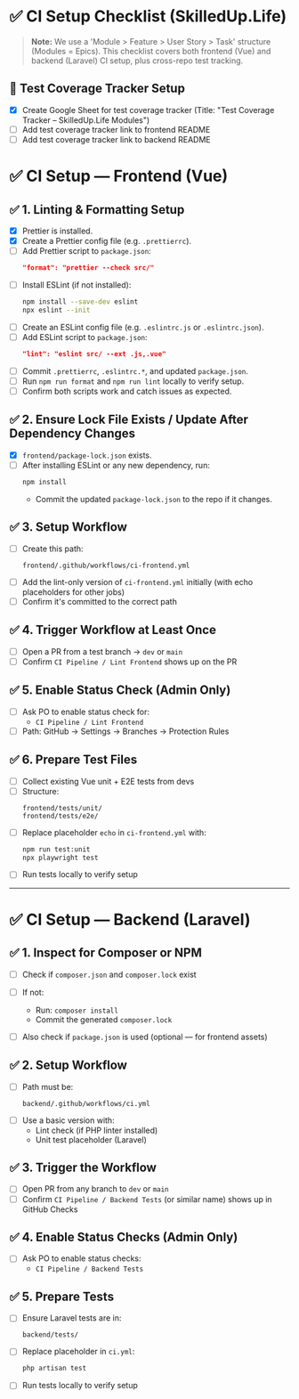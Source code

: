 
# ✅ CI Setup Checklist (SkilledUp.Life)

> **Note:** We use a 'Module > Feature > User Story > Task' structure (Modules = Epics). This checklist covers both frontend (Vue) and backend (Laravel) CI setup, plus cross-repo test tracking.

## 📝 Test Coverage Tracker Setup
- [x] Create Google Sheet for test coverage tracker (Title: "Test Coverage Tracker – SkilledUp.Life Modules")
- [ ] Add test coverage tracker link to frontend README
- [ ] Add test coverage tracker link to backend README

# ✅ CI Setup — Frontend (Vue)

## ✅ 1. Linting & Formatting Setup

- [x] Prettier is installed.
- [x] Create a Prettier config file (e.g. `.prettierrc`).
- [ ] Add Prettier script to `package.json`:
  ```json
  "format": "prettier --check src/"
  ```
- [ ] Install ESLint (if not installed):
  ```bash
  npm install --save-dev eslint
  npx eslint --init
  ```
- [ ] Create an ESLint config file (e.g. `.eslintrc.js` or `.eslintrc.json`).
- [ ] Add ESLint script to `package.json`:
  ```json
  "lint": "eslint src/ --ext .js,.vue"
  ```
- [ ] Commit `.prettierrc`, `.eslintrc.*`, and updated `package.json`.
- [ ] Run `npm run format` and `npm run lint` locally to verify setup.
- [ ] Confirm both scripts work and catch issues as expected.

## ✅ 2. Ensure Lock File Exists / Update After Dependency Changes

- [x] `frontend/package-lock.json` exists.
- [ ] After installing ESLint or any new dependency, run:
  ```bash
  npm install
  ```
  - Commit the updated `package-lock.json` to the repo if it changes.

## ✅ 3. Setup Workflow

- [ ] Create this path:
  ```
  frontend/.github/workflows/ci-frontend.yml
  ```
- [ ] Add the lint-only version of `ci-frontend.yml` initially (with echo placeholders for other jobs)
- [ ] Confirm it's committed to the correct path

## ✅ 4. Trigger Workflow at Least Once

- [ ] Open a PR from a test branch → `dev` or `main`
- [ ] Confirm `CI Pipeline / Lint Frontend` shows up on the PR

## ✅ 5. Enable Status Check (Admin Only)

- [ ] Ask PO to enable status check for:
  - `CI Pipeline / Lint Frontend`
- [ ] Path: GitHub → Settings → Branches → Protection Rules

## ✅ 6. Prepare Test Files

- [ ] Collect existing Vue unit + E2E tests from devs
- [ ] Structure:
  ```
  frontend/tests/unit/
  frontend/tests/e2e/
  ```
- [ ] Replace placeholder `echo` in `ci-frontend.yml` with:
  ```bash
  npm run test:unit
  npx playwright test
  ```
- [ ] Run tests locally to verify setup

---

# ✅ CI Setup — Backend (Laravel)

## ✅ 1. Inspect for Composer or NPM

- [ ] Check if `composer.json` and `composer.lock` exist
- [ ] If not:
  - Run: `composer install`
  - Commit the generated `composer.lock`

- [ ] Also check if `package.json` is used (optional — for frontend assets)

## ✅ 2. Setup Workflow

- [ ] Path must be:
  ```
  backend/.github/workflows/ci.yml
  ```
- [ ] Use a basic version with:
  - Lint check (if PHP linter installed)
  - Unit test placeholder (Laravel)

## ✅ 3. Trigger the Workflow

- [ ] Open PR from any branch to `dev` or `main`
- [ ] Confirm `CI Pipeline / Backend Tests` (or similar name) shows up in GitHub Checks

## ✅ 4. Enable Status Checks (Admin Only)

- [ ] Ask PO to enable status checks:
  - `CI Pipeline / Backend Tests`

## ✅ 5. Prepare Tests

- [ ] Ensure Laravel tests are in:
  ```
  backend/tests/
  ```
- [ ] Replace placeholder in `ci.yml`:
  ```bash
  php artisan test
  ```
- [ ] Run tests locally to verify setup
